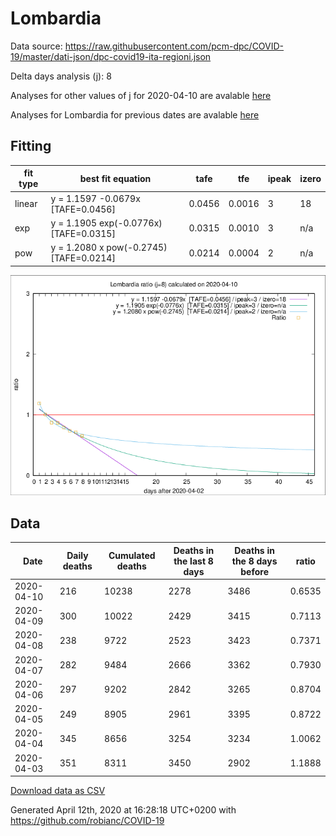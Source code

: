 # Lombardia

Data source: https://raw.githubusercontent.com/pcm-dpc/COVID-19/master/dati-json/dpc-covid19-ita-regioni.json

Delta days analysis (j): 8

Analyses for other values of j for 2020-04-10 are avalable [here](../README.md)

Analyses for Lombardia for previous dates are avalable [here](../../README.md)

## Fitting 
|fit type|best fit equation|tafe|tfe|ipeak|izero|
|-------|-----|--------|------|---|---|
|linear|y = 1.1597 -0.0679x  [TAFE=0.0456]|0.0456|0.0016|3|18|
|exp|y = 1.1905 exp(-0.0776x)  [TAFE=0.0315]|0.0315|0.0010|3|n/a|
|pow|y = 1.2080 x pow(-0.2745)  [TAFE=0.0214]|0.0214|0.0004|2|n/a|

![Plot](COVID-19_lombardia_j8_2020-04-10.png)

## Data
|Date|Daily deaths|Cumulated deaths|Deaths in the last 8 days|Deaths in the 8 days before|ratio|
|----|----------|-----------|-------|--------------------|-----|
|2020-04-10|216|10238|2278|3486|0.6535|
|2020-04-09|300|10022|2429|3415|0.7113|
|2020-04-08|238|9722|2523|3423|0.7371|
|2020-04-07|282|9484|2666|3362|0.7930|
|2020-04-06|297|9202|2842|3265|0.8704|
|2020-04-05|249|8905|2961|3395|0.8722|
|2020-04-04|345|8656|3254|3234|1.0062|
|2020-04-03|351|8311|3450|2902|1.1888|

[Download data as CSV](COVID-19_lombardia_j8_2020-04-10.csv)

Generated April 12th, 2020 at 16:28:18 UTC+0200 with https://github.com/robianc/COVID-19
